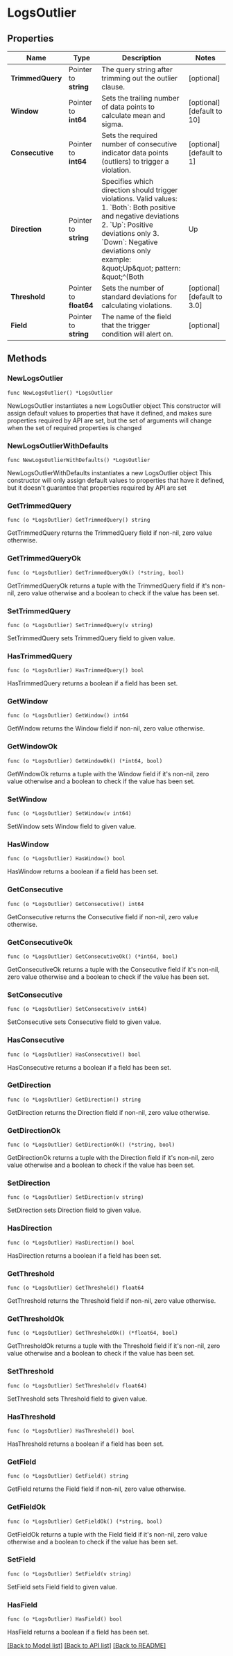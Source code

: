 # LogsOutlier

## Properties

Name | Type | Description | Notes
------------ | ------------- | ------------- | -------------
**TrimmedQuery** | Pointer to **string** | The query string after trimming out the outlier clause. | [optional] 
**Window** | Pointer to **int64** | Sets the trailing number of data points to calculate mean and sigma. | [optional] [default to 10]
**Consecutive** | Pointer to **int64** | Sets the required number of consecutive indicator data points (outliers) to trigger a violation. | [optional] [default to 1]
**Direction** | Pointer to **string** | Specifies which direction should trigger violations. Valid values:   1. &#x60;Both&#x60;: Both positive and negative deviations   2. &#x60;Up&#x60;: Positive deviations only   3. &#x60;Down&#x60;: Negative deviations only example: \&quot;Up\&quot; pattern: \&quot;^(Both|Up|Down)$\&quot; default: \&quot;Both\&quot; x-pattern-message: \&quot;should be one of the following: &#39;Both&#39;, &#39;Up&#39;, &#39;Down&#39;\&quot; | [optional] 
**Threshold** | Pointer to **float64** | Sets the number of standard deviations for calculating violations. | [optional] [default to 3.0]
**Field** | Pointer to **string** | The name of the field that the trigger condition will alert on. | [optional] 

## Methods

### NewLogsOutlier

`func NewLogsOutlier() *LogsOutlier`

NewLogsOutlier instantiates a new LogsOutlier object
This constructor will assign default values to properties that have it defined,
and makes sure properties required by API are set, but the set of arguments
will change when the set of required properties is changed

### NewLogsOutlierWithDefaults

`func NewLogsOutlierWithDefaults() *LogsOutlier`

NewLogsOutlierWithDefaults instantiates a new LogsOutlier object
This constructor will only assign default values to properties that have it defined,
but it doesn't guarantee that properties required by API are set

### GetTrimmedQuery

`func (o *LogsOutlier) GetTrimmedQuery() string`

GetTrimmedQuery returns the TrimmedQuery field if non-nil, zero value otherwise.

### GetTrimmedQueryOk

`func (o *LogsOutlier) GetTrimmedQueryOk() (*string, bool)`

GetTrimmedQueryOk returns a tuple with the TrimmedQuery field if it's non-nil, zero value otherwise
and a boolean to check if the value has been set.

### SetTrimmedQuery

`func (o *LogsOutlier) SetTrimmedQuery(v string)`

SetTrimmedQuery sets TrimmedQuery field to given value.

### HasTrimmedQuery

`func (o *LogsOutlier) HasTrimmedQuery() bool`

HasTrimmedQuery returns a boolean if a field has been set.

### GetWindow

`func (o *LogsOutlier) GetWindow() int64`

GetWindow returns the Window field if non-nil, zero value otherwise.

### GetWindowOk

`func (o *LogsOutlier) GetWindowOk() (*int64, bool)`

GetWindowOk returns a tuple with the Window field if it's non-nil, zero value otherwise
and a boolean to check if the value has been set.

### SetWindow

`func (o *LogsOutlier) SetWindow(v int64)`

SetWindow sets Window field to given value.

### HasWindow

`func (o *LogsOutlier) HasWindow() bool`

HasWindow returns a boolean if a field has been set.

### GetConsecutive

`func (o *LogsOutlier) GetConsecutive() int64`

GetConsecutive returns the Consecutive field if non-nil, zero value otherwise.

### GetConsecutiveOk

`func (o *LogsOutlier) GetConsecutiveOk() (*int64, bool)`

GetConsecutiveOk returns a tuple with the Consecutive field if it's non-nil, zero value otherwise
and a boolean to check if the value has been set.

### SetConsecutive

`func (o *LogsOutlier) SetConsecutive(v int64)`

SetConsecutive sets Consecutive field to given value.

### HasConsecutive

`func (o *LogsOutlier) HasConsecutive() bool`

HasConsecutive returns a boolean if a field has been set.

### GetDirection

`func (o *LogsOutlier) GetDirection() string`

GetDirection returns the Direction field if non-nil, zero value otherwise.

### GetDirectionOk

`func (o *LogsOutlier) GetDirectionOk() (*string, bool)`

GetDirectionOk returns a tuple with the Direction field if it's non-nil, zero value otherwise
and a boolean to check if the value has been set.

### SetDirection

`func (o *LogsOutlier) SetDirection(v string)`

SetDirection sets Direction field to given value.

### HasDirection

`func (o *LogsOutlier) HasDirection() bool`

HasDirection returns a boolean if a field has been set.

### GetThreshold

`func (o *LogsOutlier) GetThreshold() float64`

GetThreshold returns the Threshold field if non-nil, zero value otherwise.

### GetThresholdOk

`func (o *LogsOutlier) GetThresholdOk() (*float64, bool)`

GetThresholdOk returns a tuple with the Threshold field if it's non-nil, zero value otherwise
and a boolean to check if the value has been set.

### SetThreshold

`func (o *LogsOutlier) SetThreshold(v float64)`

SetThreshold sets Threshold field to given value.

### HasThreshold

`func (o *LogsOutlier) HasThreshold() bool`

HasThreshold returns a boolean if a field has been set.

### GetField

`func (o *LogsOutlier) GetField() string`

GetField returns the Field field if non-nil, zero value otherwise.

### GetFieldOk

`func (o *LogsOutlier) GetFieldOk() (*string, bool)`

GetFieldOk returns a tuple with the Field field if it's non-nil, zero value otherwise
and a boolean to check if the value has been set.

### SetField

`func (o *LogsOutlier) SetField(v string)`

SetField sets Field field to given value.

### HasField

`func (o *LogsOutlier) HasField() bool`

HasField returns a boolean if a field has been set.


[[Back to Model list]](../README.md#documentation-for-models) [[Back to API list]](../README.md#documentation-for-api-endpoints) [[Back to README]](../README.md)


